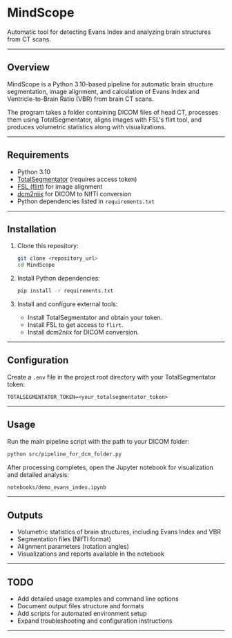 # MindScope

Automatic tool for detecting Evans Index and analyzing brain structures from CT scans.

---

## Overview

MindScope is a Python 3.10-based pipeline for automatic brain structure segmentation, image alignment, and calculation of Evans Index and Ventricle-to-Brain Ratio (VBR) from brain CT scans.

The program takes a folder containing DICOM files of head CT, processes them using TotalSegmentator, aligns images with FSL's flirt tool, and produces volumetric statistics along with visualizations.

---

## Requirements

- Python 3.10
- [TotalSegmentator](https://github.com/TotalSegmentator/TotalSegmentator) (requires access token)
- [FSL (flirt)](https://fsl.fmrib.ox.ac.uk/fsl/fslwiki/FLIRT) for image alignment
- [dcm2niix](https://github.com/rordenlab/dcm2niix) for DICOM to NIfTI conversion
- Python dependencies listed in `requirements.txt`

---

## Installation

1. Clone this repository:

   ```bash
   git clone <repository_url>
   cd MindScope
   ```

2. Install Python dependencies:

   ```bash
   pip install -r requirements.txt
   ```

3. Install and configure external tools:
   - Install TotalSegmentator and obtain your token.
   - Install FSL to get access to `flirt`.
   - Install dcm2niix for DICOM conversion.

---

## Configuration

Create a `.env` file in the project root directory with your TotalSegmentator token:

```env
TOTALSEGMENTATOR_TOKEN=<your_totalsegmentator_token>
```

---

## Usage

Run the main pipeline script with the path to your DICOM folder:

```bash
python src/pipeline_for_dcm_folder.py
```

After processing completes, open the Jupyter notebook for visualization and detailed analysis:

```bash
notebooks/demo_evans_index.ipynb
```

---

## Outputs

- Volumetric statistics of brain structures, including Evans Index and VBR
- Segmentation files (NIfTI format)
- Alignment parameters (rotation angles)
- Visualizations and reports available in the notebook

---

## TODO

- Add detailed usage examples and command line options
- Document output files structure and formats
- Add scripts for automated environment setup
- Expand troubleshooting and configuration instructions

---
